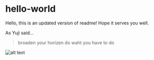 # hello-world

Hello, this is an updated version of readme! Hope it serves you well.

As Yuji said...

> broaden your horizen
> do waht you have to do

![alt text](https://user-images.githubusercontent.com/23157923/30140263-569320b6-93ae-11e7-8933-08ec31440bb7.PNG)
